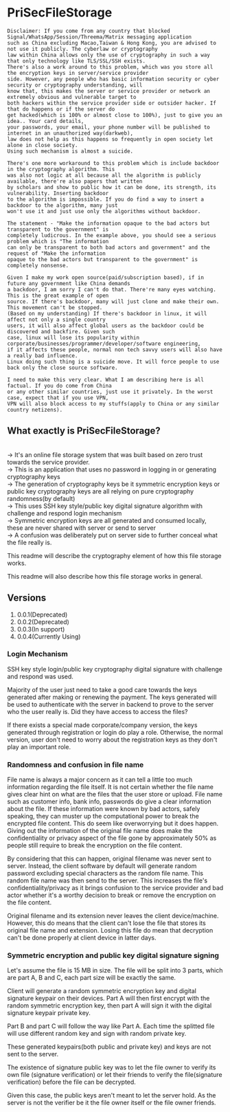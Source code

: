 # PriSecFileStorage

```
Disclaimer: If you come from any country that blocked Signal/WhatsApp/Session/Threema/Matrix messaging application
such as China excluding Macao,Taiwan & Hong Kong, you are advised to not use it publicly. The cyberlaw or cryptography
law within China allows only the use of cryptography in such a way that only technology like TLS/SSL/SSH exists.
There's also a work around to this problem, which was you store all the encryption keys in server/service provider
side. However, any people who has basic information security or cyber security or cryptography understanding, will
know that, this makes the server or service provider or network an extremely obvious and vulnerable target to
both hackers within the service provider side or outsider hacker. If that do happens or if the server do
get hacked(which is 100% or almost close to 100%), just to give you an idea.. Your card details,
your passwords, your email, your phone number will be published to internet in an unauthorized way(darkweb),
law does not help as this happens so frequently in open society let alone in close society.
Using such mechanism is almost a suicide.

There's one more workaround to this problem which is include backdoor in the cryptography algorithm. This
was also not logic at all because all the algorithm is publicly available, there're also papers that written
by scholars and show to public how it can be done, its strength, its vulnerability. Inserting backdoor
to the algorithm is impossible. If you do find a way to insert a backdoor to the algorithm, many just 
won't use it and just use only the algorithms without backdoor.

The statement - "Make the information opaque to the bad actors but transparent to the government" is
completely ludicrous. In the example above, you should see a serious problem which is "The information
can only be transparent to both bad actors and government" and the request of "Make the information 
opaque to the bad actors but transparent to the government" is completely nonsense.

Given I make my work open source(paid/subscription based), if in future any government like China demands
a backdoor, I am sorry I can't do that. There're many eyes watching. This is the great example of open
source. If there's backdoor, many will just clone and make their own. This movement can't be stopped.
(Based on my understanding) If there's backdoor in linux, it will affect not only a single country
users, it will also affect global users as the backdoor could be discovered and backfire. Given such 
case, linux will lose its popularity within corporate/businesses/programmer/developer/software engineering,
if it affects these people, normal non tech savvy users will also have a really bad influence.
Linux doing such thing is a suicide move. It will force people to use back only the close source software.

I need to make this very clear. What I am describing here is all factual. If you do come from China
or any other similar countries, just use it privately. In the worst case, expect that if you use VPN,
VPN will also block access to my stuffs(apply to China or any similar country netizens).
```

## What exactly is PriSecFileStorage?
  <br>-> It's an online file storage system that was built based on zero trust towards the service provider.
  <br>-> This is an application that uses no password in logging in or generating cryptography keys
  <br>-> The generation of cryptography keys be it symmetric encryption keys or public key cryptography keys
  are all relying on pure cryptography randomness(by default)
  <br>-> This uses SSH key style/public key digital signature algorithm with challenge and respond login
  mechanism
  <br>-> Symmetric encryption keys are all generated and consumed locally, these are never shared with
  server or send to server
  <br>-> A confusion was deliberately put on server side to further conceal what the file really is.

This readme will describe the cryptography element of how this file storage works.

This readme will also describe how this file storage works in general.

## Versions
1. 0.0.1(Deprecated)
2. 0.0.2(Deprecated)
3. 0.0.3(In support)
4. 0.0.4(Currently Using)

### Login Mechanism

SSH key style login/public key cryptography digital signature with challenge and respond was used.

Majority of the user just need to take a good care towards the keys generated after making or
renewing the payment. The keys generated will be used to authenticate with the server in backend
to prove to the server who the user really is. Did they have access to access the files?

If there exists a special made corporate/company version, the keys generated through registration
or login do play a role. Otherwise, the normal version, user don't need to worry about the
registration keys as they don't play an important role.

### Randomness and confusion in file name

File name is always a major concern as it can tell a little too much information regarding the file
itself. It is not certain whether the file name gives clear hint on what are the files that the
user store or upload. File name such as customer info, bank info, passwords do give a clear information
about the file. If these information were known by bad actors, safely speaking, they can muster up
the computational power to break the encrypted file content. This do seem like overworrying but it
does happen. Giving out the information of the original file name does make the confidentiality
or privacy aspect of the file gone by approximately 50% as people still require to break the
encryption on the file content.

By considering that this can happen, original filename was never sent to server. Instead, the
client software by default will generate random password excluding special characters as the
random file name. This random file name was then send to the server. This increases the file's
confidentiality/privacy as it brings confusion to the service provider and bad actor whether it's
a worthy decision to break or remove the encryption on the file content.

Original filename and its extension never leaves the client device/machine. However, this do means
that the client can't lose the file that stores its original file name and extension. Losing this
file do mean that decryption can't be done properly at client device in latter days.

### Symmetric encryption and public key digital signature signing

Let's assume the file is 15 MB in size. The file will be split into 3 parts, which are
part A, B and C, each part size will be exactly the same. 

Client will generate a random symmetric encryption key and digital signature keypair
on their devices. Part A will then first encrypt with the random symmetric encryption
key, then part A will sign it with the digital signature keypair private key.

Part B and part C will follow the way like Part A. Each time the splitted file will
use different random key and sign with random private key.

These generated keypairs(both public and private key) and keys are not sent to the server.

The existence of signature public key was to let the file owner to verify its own file
(signature verification) or let their friends to verify the file(signature verification)
before the file can be decrypted.

Given this case, the public keys aren't meant to let the server hold. As the server is
not the verifier be it the file owner itself or the file owner friends.
